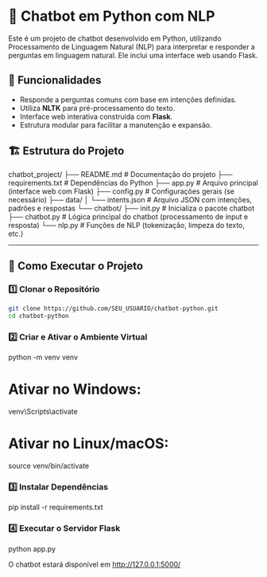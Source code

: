 # 🤖 Chatbot em Python com NLP

Este é um projeto de chatbot desenvolvido em Python, utilizando Processamento de Linguagem Natural (NLP) para interpretar e responder a perguntas em linguagem natural. Ele inclui uma interface web usando Flask.

## 📌 Funcionalidades

- Responde a perguntas comuns com base em intenções definidas.
- Utiliza **NLTK** para pré-processamento do texto.
- Interface web interativa construída com **Flask**.
- Estrutura modular para facilitar a manutenção e expansão.

## 🏗 Estrutura do Projeto

chatbot_project/ ├── README.md # Documentação do projeto ├── requirements.txt # Dependências do Python ├── app.py # Arquivo principal (interface web com Flask) ├── config.py # Configurações gerais (se necessário) ├── data/ │ └── intents.json # Arquivo JSON com intenções, padrões e respostas └── chatbot/ ├── init.py # Inicializa o pacote chatbot ├── chatbot.py # Lógica principal do chatbot (processamento de input e resposta) └── nlp.py # Funções de NLP (tokenização, limpeza do texto, etc.)

---

## 🚀 Como Executar o Projeto

### 1️⃣ Clonar o Repositório

```bash
git clone https://github.com/SEU_USUARIO/chatbot-python.git
cd chatbot-python
```

### 2️⃣ Criar e Ativar o Ambiente Virtual

python -m venv venv
# Ativar no Windows:
venv\Scripts\activate
# Ativar no Linux/macOS:
source venv/bin/activate

### 3️⃣ Instalar Dependências

pip install -r requirements.txt

### 4️⃣ Executar o Servidor Flask

python app.py

O chatbot estará disponível em http://127.0.0.1:5000/